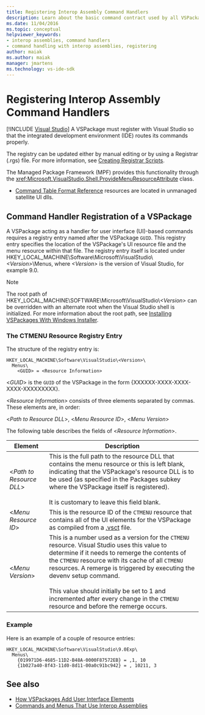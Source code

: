 ```yaml
---
title: Registering Interop Assembly Command Handlers
description: Learn about the basic command contract used by all VSPackages implementing commands using Interop assemblies.
ms.date: 11/04/2016
ms.topic: conceptual
helpviewer_keywords:
- interop assemblies, command handlers
- command handling with interop assemblies, registering
author: maiak
ms.author: maiak
manager: jmartens
ms.technology: vs-ide-sdk
---
```

# Registering Interop Assembly Command Handlers

 [!INCLUDE [Visual Studio](~/includes/applies-to-version/vs-windows-only.md)]
A VSPackage must register with Visual Studio so that the integrated development environment (IDE) routes its commands properly.

 The registry can be updated either by manual editing or by using a Registrar (.rgs) file. For more information, see [Creating Registrar Scripts](/cpp/atl/creating-registrar-scripts).

 The Managed Package Framework (MPF) provides this functionality through the <xref:Microsoft.VisualStudio.Shell.ProvideMenuResourceAttribute> class.

- [Command Table Format Reference](/previous-versions/bb164647(v=vs.100)) resources are located in unmanaged satellite UI dlls.

## Command Handler Registration of a VSPackage
 A VSPackage acting as a handler for user interface (UI)-based commands requires a registry entry named after the VSPackage `GUID`. This registry entry specifies the location of the VSPackage's UI resource file and the menu resource within that file. The registry entry itself is located under HKEY_LOCAL_MACHINE\Software\Microsoft\VisualStudio\\*\<Version>*\Menus, where *\<Version>* is the version of Visual Studio, for example 9.0.

> [!NOTE]
> The root path of HKEY_LOCAL_MACHINE\SOFTWARE\Microsoft\VisualStudio\\*\<Version>* can be overridden with an alternate root when the Visual Studio shell is initialized. For more information about the root path, see [Installing VSPackages With Windows Installer](../../extensibility/internals/installing-vspackages-with-windows-installer.md).

### The CTMENU Resource Registry Entry
 The structure of the registry entry is:

```
HKEY_LOCAL_MACHINE\Software\VisualStudio\<Version>\
  Menus\
    <GUID> = <Resource Information>
```

 \<*GUID*> is the `GUID` of the VSPackage in the form {XXXXXX-XXXX-XXXX-XXXX-XXXXXXXXX}.

 *\<Resource Information>* consists of three elements separated by commas. These elements are, in order:

 \<*Path to Resource DLL*>, \<*Menu Resource ID*>, \<*Menu Version*>

 The following table describes the fields of \<*Resource Information*>.

| Element | Description |
|---------------------------| - |
| \<*Path to Resource DLL*> | This is the full path to the resource DLL that contains the menu resource or this is left blank, indicating that the VSPackage's resource DLL is to be used (as specified in the Packages subkey where the VSPackage itself is registered).<br /><br /> It is customary to leave this field blank. |
| \<*Menu Resource ID*> | This is the resource ID of the `CTMENU` resource that contains all of the UI elements for the VSPackage as compiled from a [.vsct](../../extensibility/internals/visual-studio-command-table-dot-vsct-files.md) file. |
| \<*Menu Version*> | This is a number used as a version for the `CTMENU` resource. Visual Studio uses this value to determine if it needs to remerge the contents of the `CTMENU` resource with its cache of all `CTMENU` resources. A remerge is triggered by executing the devenv setup command.<br /><br /> This value should initially be set to 1 and incremented after every change in the `CTMENU` resource and before the remerge occurs. |

### Example
 Here is an example of a couple of resource entries:

```
HKEY_LOCAL_MACHINE\Software\VisualStudio\9.0Exp\
  Menus\
    {019971D6-4685-11D2-B48A-0000F87572EB} = ,1, 10
    {1b027a40-8f43-11d0-8d11-00a0c91bc942} = , 10211, 3
```

## See also
- [How VSPackages Add User Interface Elements](../../extensibility/internals/how-vspackages-add-user-interface-elements.md)
- [Commands and Menus That Use Interop Assemblies](../../extensibility/internals/commands-and-menus-that-use-interop-assemblies.md)